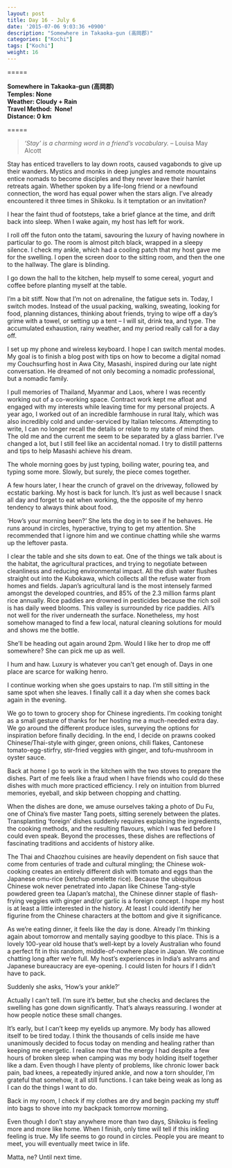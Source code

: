 ```yaml
---
layout: post
title: Day 16 - July 6
date: '2015-07-06 9:03:36 +0900'
description: "Somewhere in Takaoka-gun (高岡郡)"
categories: ["Kochi"]
tags: ["Kochi"]
weight: 16
---
```

=====

**Somewhere in Takaoka-gun (高岡郡)**  
**Temples: None**  
**Weather: Cloudy + Rain**  
**Travel Method:  None!**  
**Distance: 0 km**

=====

> *‘Stay’ is a charming word in a friend’s vocabulary.*
> – Louisa May Alcott 

Stay has enticed travellers to lay down roots, caused vagabonds to give up their wanders. Mystics and monks in deep jungles and remote mountains entice nomads to become disciples and they never leave their hamlet retreats again. Whether spoken by a life-long friend or a newfound connection, the word has equal power when the stars align. I’ve already encountered it three times in Shikoku. Is it temptation or an invitation?

I hear the faint thud of footsteps, take a brief glance at the time, and drift back into sleep. When I wake again, my host has left for work.

I roll off the futon onto the tatami, savouring the luxury of having nowhere in particular to go. The room is almost pitch black, wrapped in a sleepy silence. I check my ankle, which had a cooling patch that my host gave me for the swelling. I open the screen door to the sitting room, and then the one to the hallway. The glare is blinding.

I go down the hall to the kitchen, help myself to some cereal, yogurt and coffee before planting myself at the table.

I’m a bit stiff. Now that I’m not on adrenaline, the fatigue sets in. Today, I switch modes. Instead of the usual packing, walking, sweating, looking for food, planning distances, thinking about friends, trying to wipe off a day’s grime with a towel, or setting up a tent – I will sit, drink tea, and type. The accumulated exhaustion, rainy weather, and my period really call for a day off.

I set up my phone and wireless keyboard. I hope I can switch mental modes. My goal is to finish a blog post with tips on how to become a digital nomad my Couchsurfing host in Awa City, Masashi, inspired during our late night conversation. He dreamed of not only becoming a nomadic professional, but a nomadic family.

I pull memories of Thailand, Myanmar and Laos, where I was recently working out of a co-working space. Contract work kept me afloat and engaged with my interests while leaving time for my personal projects. A year ago, I worked out of an incredible farmhouse in rural Italy, which was also incredibly cold and under-serviced by Italian telecoms. Attempting to write, I can no longer recall the details or relate to my state of mind then. The old me and the current me seem to be separated by a glass barrier. I’ve changed a lot, but I still feel like an accidental nomad. I try to distill patterns and tips to help Masashi achieve his dream.

The whole morning goes by just typing, boiling water, pouring tea, and typing some more. Slowly, but surely, the piece comes together.

A few hours later, I hear the crunch of gravel on the driveway, followed by ecstatic barking. My host is back for lunch. It’s just as well because I snack all day and forget to eat when working, the the opposite of my henro tendency to always think about food.

‘How’s your morning been?’ She lets the dog in to see if he behaves. He runs around in circles, hyperactive, trying to get my attention. She recommended that I ignore him and we continue chatting while she warms up the leftover pasta.

I clear the table and she sits down to eat. One of the things we talk about is the habitat, the agricultural practices, and trying to negotiate between cleanliness and reducing environmental impact. All the dish water flushes straight out into the Kubokawa, which collects all the refuse water from homes and fields. Japan’s agricultural land is the most intensely farmed amongst the developed countries, and 85% of the 2.3 million farms plant rice annually. Rice paddies are drowned in pesticides because the rich soil is has daily weed blooms. This valley is surrounded by rice paddies. All’s not well for the river underneath the surface. Nonetheless, my host somehow managed to find a few local, natural cleaning solutions for mould and shows me the bottle.

She’ll be heading out again around 2pm. Would I like her to drop me off somewhere? She can pick me up as well.

I hum and haw. Luxury is whatever you can’t get enough of. Days in one place are scarce for walking henro.

I continue working when she goes upstairs to nap. I’m still sitting in the same spot when she leaves. I finally call it a day when she comes back again in the evening.

We go to town to grocery shop for Chinese ingredients. I’m cooking tonight as a small gesture of thanks for her hosting me a much-needed extra day. We go around the different produce isles, surveying the options for inspiration before finally deciding. In the end, I decide on prawns cooked Chinese/Thai-style with ginger, green onions, chili flakes, Cantonese tomato-egg-stirfry, stir-fried veggies with ginger, and tofu-mushroom in oyster sauce.

Back at home I go to work in the kitchen with the two stoves to prepare the dishes. Part of me feels like a fraud when I have friends who could do these dishes with much more practiced efficiency. I rely on intuition from blurred memories, eyeball, and skip between chopping and chatting.

When the dishes are done, we amuse ourselves taking a photo of Du Fu, one of China’s five master Tang poets, sitting serenely between the plates. Transplanting ‘foreign’ dishes suddenly requires explaining the ingredients, the cooking methods, and the resulting flavours, which I was fed before I could even speak. Beyond the processes, these dishes are reflections of fascinating traditions and accidents of history alike.

The Thai and Chaozhou cuisines are heavily dependent on fish sauce that come from centuries of trade and cultural mingling; the Chinese wok-cooking creates an entirely different dish with tomato and eggs than the Japanese omu-rice (ketchup omelette rice). Because the ubiquitous Chinese wok never penetrated into Japan like Chinese Tang-style powdered green tea (Japan’s matcha), the Chinese dinner staple of flash-frying veggies with ginger and/or garlic is a foreign concept.
I hope my host is at least a little interested in the history. At least I could identify her figurine from the Chinese characters at the bottom and give it significance. 

As we’re eating dinner, it feels like the day is done. Already I’m thinking again about tomorrow and mentally saying goodbye to this place. This is a lovely 100-year old house that’s well-kept by a lovely Australian who found a perfect fit in this random, middle-of-nowhere place in Japan.
We continue chatting long after we’re full. My host’s experiences in India’s ashrams and Japanese bureaucracy are eye-opening. I could listen for hours if I didn’t have to pack.

Suddenly she asks, ‘How’s your ankle?’

Actually I can’t tell. I’m sure it’s better, but she checks and declares the swelling has gone down significantly. That’s always reassuring. I wonder at how people notice these small changes.

It’s early, but I can’t keep my eyelids up anymore. My body has allowed itself to be tired today. I think the thousands of cells inside me have unanimously decided to focus today on mending and healing rather than keeping me energetic. I realise now that the energy I had despite a few hours of broken sleep when camping was my body holding itself together like a dam. Even though I have plenty of problems, like chronic lower back pain, bad knees, a repeatedly injured ankle, and now a torn shoulder, I’m grateful that somehow, it all still functions. I can take being weak as long as I can do the things I want to do.

Back in my room, I check if my clothes are dry and begin packing my stuff into bags to shove into my backpack tomorrow morning.

Even though I don’t stay anywhere more than two days, Shikoku is feeling more and more like home. When I finish, only time will tell if this inkling feeling is true. My life seems to go round in circles. People you are meant to meet, you will eventually meet twice in life.

Matta, ne? Until next time.